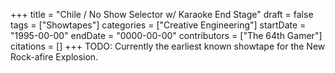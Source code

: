 +++
title = "Chile / No Show Selector w/ Karaoke End Stage"
draft = false
tags = ["Showtapes"]
categories = ["Creative Engineering"]
startDate = "1995-00-00"
endDate = "0000-00-00"
contributors = ["The 64th Gamer"]
citations = []
+++
TODO:
Currently the earliest known showtape for the New Rock-afire Explosion.
